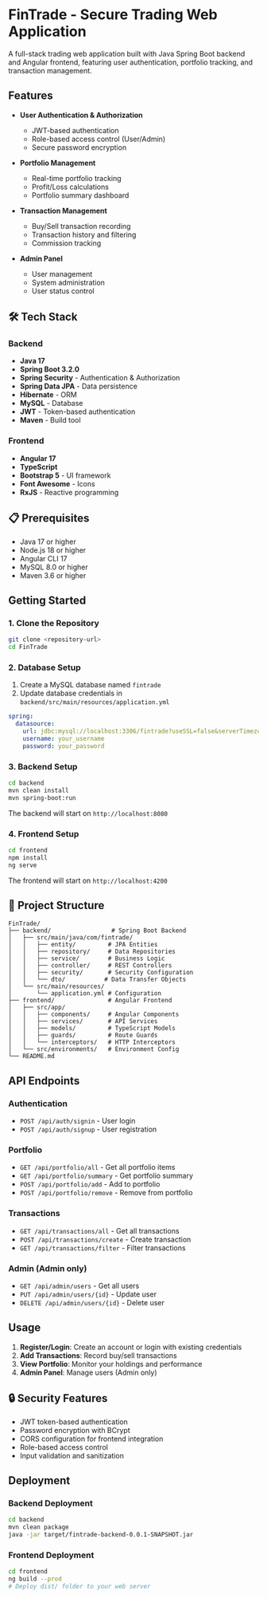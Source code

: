 # FinTrade - Secure Trading Web Application

A full-stack trading web application built with Java Spring Boot backend and Angular frontend, featuring user authentication, portfolio tracking, and transaction management.

## Features

- **User Authentication & Authorization**

  - JWT-based authentication
  - Role-based access control (User/Admin)
  - Secure password encryption

- **Portfolio Management**

  - Real-time portfolio tracking
  - Profit/Loss calculations
  - Portfolio summary dashboard

- **Transaction Management**

  - Buy/Sell transaction recording
  - Transaction history and filtering
  - Commission tracking

- **Admin Panel**
  - User management
  - System administration
  - User status control

## 🛠️ Tech Stack

### Backend

- **Java 17**
- **Spring Boot 3.2.0**
- **Spring Security** - Authentication & Authorization
- **Spring Data JPA** - Data persistence
- **Hibernate** - ORM
- **MySQL** - Database
- **JWT** - Token-based authentication
- **Maven** - Build tool

### Frontend

- **Angular 17**
- **TypeScript**
- **Bootstrap 5** - UI framework
- **Font Awesome** - Icons
- **RxJS** - Reactive programming

## 📋 Prerequisites

- Java 17 or higher
- Node.js 18 or higher
- Angular CLI 17
- MySQL 8.0 or higher
- Maven 3.6 or higher

## Getting Started

### 1. Clone the Repository

```bash
git clone <repository-url>
cd FinTrade
```

### 2. Database Setup

1. Create a MySQL database named `fintrade`
2. Update database credentials in `backend/src/main/resources/application.yml`

```yaml
spring:
  datasource:
    url: jdbc:mysql://localhost:3306/fintrade?useSSL=false&serverTimezone=UTC&allowPublicKeyRetrieval=true
    username: your_username
    password: your_password
```

### 3. Backend Setup

```bash
cd backend
mvn clean install
mvn spring-boot:run
```

The backend will start on `http://localhost:8080`

### 4. Frontend Setup

```bash
cd frontend
npm install
ng serve
```

The frontend will start on `http://localhost:4200`

## 📁 Project Structure

```
FinTrade/
├── backend/                 # Spring Boot Backend
│   ├── src/main/java/com/fintrade/
│   │   ├── entity/         # JPA Entities
│   │   ├── repository/     # Data Repositories
│   │   ├── service/        # Business Logic
│   │   ├── controller/     # REST Controllers
│   │   ├── security/       # Security Configuration
│   │   └── dto/           # Data Transfer Objects
│   └── src/main/resources/
│       └── application.yml # Configuration
├── frontend/               # Angular Frontend
│   ├── src/app/
│   │   ├── components/     # Angular Components
│   │   ├── services/       # API Services
│   │   ├── models/         # TypeScript Models
│   │   ├── guards/         # Route Guards
│   │   └── interceptors/   # HTTP Interceptors
│   └── src/environments/   # Environment Config
└── README.md
```

## API Endpoints

### Authentication

- `POST /api/auth/signin` - User login
- `POST /api/auth/signup` - User registration

### Portfolio

- `GET /api/portfolio/all` - Get all portfolio items
- `GET /api/portfolio/summary` - Get portfolio summary
- `POST /api/portfolio/add` - Add to portfolio
- `POST /api/portfolio/remove` - Remove from portfolio

### Transactions

- `GET /api/transactions/all` - Get all transactions
- `POST /api/transactions/create` - Create transaction
- `GET /api/transactions/filter` - Filter transactions

### Admin (Admin only)

- `GET /api/admin/users` - Get all users
- `PUT /api/admin/users/{id}` - Update user
- `DELETE /api/admin/users/{id}` - Delete user

## Usage

1. **Register/Login**: Create an account or login with existing credentials
2. **Add Transactions**: Record buy/sell transactions
3. **View Portfolio**: Monitor your holdings and performance
4. **Admin Panel**: Manage users (Admin only)

## 🔒 Security Features

- JWT token-based authentication
- Password encryption with BCrypt
- CORS configuration for frontend integration
- Role-based access control
- Input validation and sanitization

## Deployment

### Backend Deployment

```bash
cd backend
mvn clean package
java -jar target/fintrade-backend-0.0.1-SNAPSHOT.jar
```

### Frontend Deployment

```bash
cd frontend
ng build --prod
# Deploy dist/ folder to your web server
```
